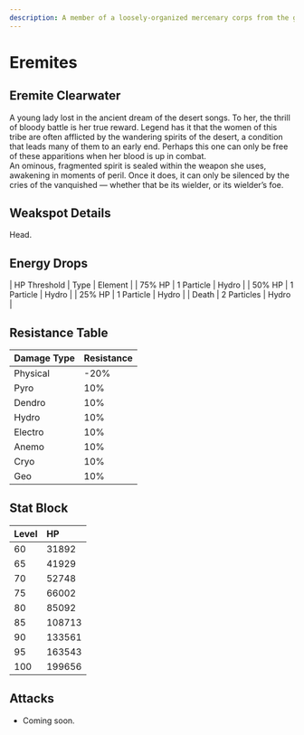 ```yaml
---
description: A member of a loosely-organized mercenary corps from the golden desert sands. Will work for anyone as long as the pay is good.
---
```


# Eremites

## Eremite Clearwater

A young lady lost in the ancient dream of the desert songs. To her, the thrill of bloody battle is her true reward. Legend has it that the women of this tribe are often afflicted by the wandering spirits of the desert, a condition that leads many of them to an early end. Perhaps this one can only be free of these apparitions when her blood is up in combat.  
An ominous, fragmented spirit is sealed within the weapon she uses, awakening in moments of peril. Once it does, it can only be silenced by the cries of the vanquished — whether that be its wielder, or its wielder’s foe.  

## Weakspot Details

Head.  

## Energy Drops

| HP Threshold | Type | Element |
| 75% HP | 1 Particle | Hydro | 
| 50% HP | 1 Particle | Hydro | 
| 25% HP | 1 Particle | Hydro | 
| Death | 2 Particles | Hydro |

## Resistance Table

| Damage Type | Resistance |
| :--- | :--- |
| Physical | -20% |
| Pyro | 10% |
| Dendro | 10% |
| Hydro | 10% |
| Electro | 10% |
| Anemo | 10% |
| Cryo | 10% |
| Geo | 10% |

## Stat Block

| Level | HP |
| :--- | :--- |
| 60 | 31892 |
| 65 | 41929 |
| 70 | 52748 |
| 75 | 66002 |
| 80 | 85092 |
| 85 | 108713 |
| 90 | 133561 |
| 95 | 163543 |
| 100 | 199656 |

## Attacks 

* Coming soon.
